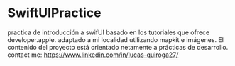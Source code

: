 # SwiftUIPractice
practica de introducción a swifUI basado en los tutoriales que ofrece developer.apple. adaptado a mi localidad utilizando mapkit e imágenes. 
El contenido del proyecto está orientado netamente a prácticas de desarrollo.
contact me: https://www.linkedin.com/in/lucas-quiroga27/

